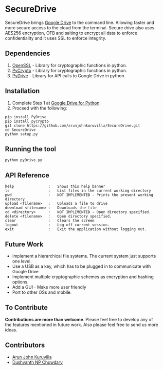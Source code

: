 # SecureDrive

SecureDrive brings [Google Drive](https://www.google.com/drive/) to the command line. Allowing faster and more secure access to the cloud from the terminal. Secure drive also uses AES256 encryption, OFB and salting to encrypt all data to enforce confidentiality and it uses SSL to enforce integrity.


## Dependencies

1. [OpenSSL](https://www.openssl.org/) - Library for cryptographic functions in python.
2. [PyCrypto](https://www.dlitz.net/software/pycrypto/) - Library for cryptographic functions in python.
3. [PyDrive](https://pythonhosted.org/PyDrive/) - Library for API calls to Google Drive in python.

## Installation
1. Complete Step 1 at [Google Drive for Python](https://developers.google.com/drive/v2/web/quickstart/python)
2. Proceed with the following: 
```
pip install PyDrive
pip install pycrypto
git clone https://github.com/arunjohnkuruvilla/SecureDrive.git
cd SecureDrive
python setup.py
```
## Running the tool
```
python pyDrive.py 
```
## API Reference
```
help				:	Shows this help banner
ls					:	List files in the current working directory
pwd					:	NOT IMPLEMENTED - Prints the present working directory
upload <filename>	: 	Uploads a file to drive
download <filename> :	Downloads the file
cd <directory>		:	NOT IMPLEMENTED - Open directory specified.	
delete <filename>	:	Open directory specified.
clear				:	Clears the screen
logout				:	Log off current session.
exit				:	Exit the application without logging out.
```
## Future Work

* Implement a hierarchical file systems. The current system just supports one level.
* Use a USB as a key, which has to be plugged in to communicate with Google Drive
* Implement multiple cryptographic schemes as encryption and hashing options.
* Add a GUI - Make more user friendly
* Port to other OSs and mobile.

## To Contribute
**Contributions are more than welcome**. Please feel free to develop any of the features mentioned in future work. Also please feel free to send us more ideas.

## Contributors

* [Arun John Kuruvilla](https://github.com/arunjohnkuruvilla)
* [Dushyanth NP Chowdary](https://github.com/chowdaryd)
